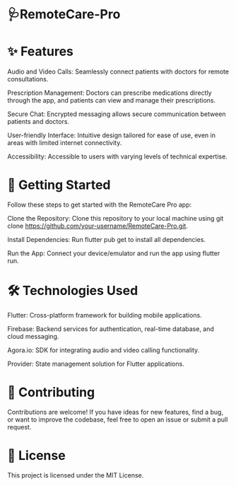 # 🩺RemoteCare-Pro
# ✨ Features
Audio and Video Calls: Seamlessly connect patients with doctors for remote consultations.

Prescription Management: Doctors can prescribe medications directly through the app, and patients can view and manage their prescriptions.

Secure Chat: Encrypted messaging allows secure communication between patients and doctors.

User-friendly Interface: Intuitive design tailored for ease of use, even in areas with limited internet connectivity.

Accessibility: Accessible to users with varying levels of technical expertise.

# 🚀 Getting Started
Follow these steps to get started with the RemoteCare Pro app:

Clone the Repository: Clone this repository to your local machine using git clone https://github.com/your-username/RemoteCare-Pro.git.

Install Dependencies: Run flutter pub get to install all dependencies.

Run the App: Connect your device/emulator and run the app using flutter run.

# 🛠️ Technologies Used

Flutter: Cross-platform framework for building mobile applications.

Firebase: Backend services for authentication, real-time database, and cloud messaging.

Agora.io: SDK for integrating audio and video calling functionality.

Provider: State management solution for Flutter applications.

# 🤝 Contributing

Contributions are welcome! If you have ideas for new features, find a bug, or want to improve the codebase, feel free to open an issue or submit a pull request.

# 📄 License
This project is licensed under the MIT License.
